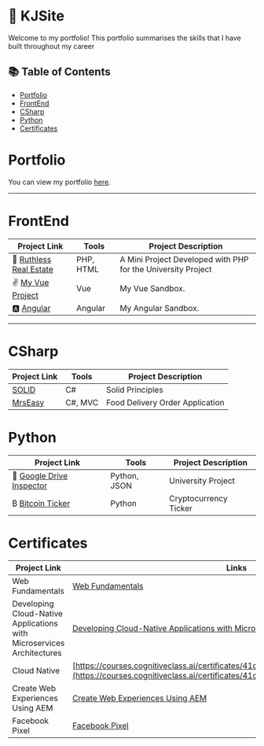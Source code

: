 # 💼 KJSite

Welcome to my portfolio! This portfolio summarises the skills that I have built throughout my career

## 📚 Table of Contents
- [Portfolio](#portfolio)
- [FrontEnd](#frontend)
- [CSharp](#csharp)
- [Python](#python)
- [Certificates](#certificates)

# Portfolio

You can view my portfolio [here](https://kaijeng.netlify.app/).

***

# FrontEnd

| Project Link | Tools | Project Description | 
|---|---|---|
| 🏡 [Ruthless Real Estate](https://github.com/KyleWong613/RuthlessRealEstate_PHP) | PHP, HTML | A Mini Project Developed with PHP for the University Project
| ✌️ [My Vue Project](https://github.com/KyleWong613/my-vue-proj) | Vue | My Vue Sandbox.
| 🅰️ [Angular](https://github.com/KyleWong613/angular-kaijeng) | Angular | My Angular Sandbox.
***

# CSharp
| Project Link | Tools | Project Description | 
|---|---|---|
|  [SOLID](https://github.com/KyleWong613/BatmanSOLID) | C# |  Solid Principles
|  [MrsEasy](https://www.mrseasy.com/business) | C#, MVC |  Food Delivery Order Application


# Python

| Project Link | Tools | Project Description | 
|---|---|---|
| 🏡 [Google Drive Inspector](https://github.com/KyleWong613/GoogleDriveInspector) | Python, JSON | University Project
| ₿ [Bitcoin Ticker](https://github.com/KyleWong613/BTC-ticker-yfinance) | Python | Cryptocurrency Ticker


# Certificates

| Project Link | Links | 
|---|---|
| Web Fundamentals | [Web Fundamentals](https://codedamn.com/certificate/verify/1ce58fd74d4daefc63e6d8c2c63880a1b922bb06)
| Developing Cloud-Native Applications with Microservices Architectures | [Developing Cloud-Native Applications with Microservices Architectures](https://ibb.co/Np1jT65)
| Cloud Native | [https://courses.cognitiveclass.ai/certificates/41d115f3335e41ab975bf443ee63e679](https://courses.cognitiveclass.ai/certificates/41d115f3335e41ab975bf443ee63e679)
| Create Web Experiences Using AEM | [Create Web Experiences Using AEM](https://ibb.co/xMGt7bx)
| Facebook Pixel | [Facebook Pixel](https://www.udemy.com/certificate/UC-f4b3aea4-82a7-478f-a0f9-a8a212fa7723/)
